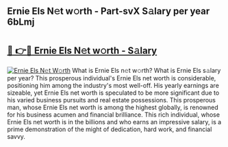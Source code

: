 ## Ernie Els N𝚎t w𝚘rth - Part-svX S𝚊lary per year 6bLmj

# <h2><a href="http://gc459y.nevu.top/?p=Ernie+Els">🔗 👉🔴 Ernie Els N𝚎t w𝚘rth - S𝚊lary</a></h2>

[![Ernie Els N𝚎t W𝚘rth](https://i.imgur.com/Oavwk0R.jpeg)](http://gc459y.nevu.top/?p=Ernie+Els)
What is Ernie Els n𝚎t w𝚘rth? What is Ernie Els s𝚊lary per year?
This prosperous individual's Ernie Els net worth is considerable, positioning him among the industry's most well-off. His yearly earnings are sizeable, yet Ernie Els net worth is speculated to be more significant due to his varied business pursuits and real estate possessions. This prosperous man, whose Ernie Els net worth is among the highest globally, is renowned for his business acumen and financial brilliance. This rich individual, whose Ernie Els net worth is in the billions and who earns an impressive salary, is a prime demonstration of the might of dedication, hard work, and financial savvy.
